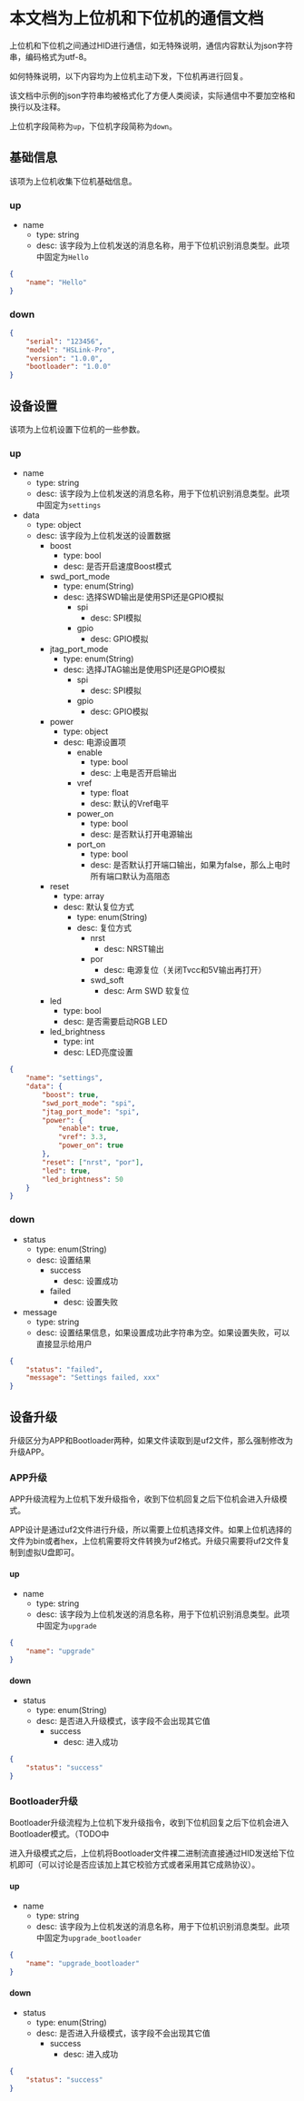 # 本文档为上位机和下位机的通信文档

上位机和下位机之间通过HID进行通信，如无特殊说明，通信内容默认为json字符串，编码格式为utf-8。

如何特殊说明，以下内容均为上位机主动下发，下位机再进行回复。

该文档中示例的json字符串均被格式化了方便人类阅读，实际通信中不要加空格和换行以及注释。

上位机字段简称为`up`，下位机字段简称为`down`。

## 基础信息

该项为上位机收集下位机基础信息。

### up

- name
  - type: string
  - desc: 该字段为上位机发送的消息名称，用于下位机识别消息类型。此项中固定为`Hello`

```json
{
    "name": "Hello"
}
```

### down

```json
{
    "serial": "123456",
    "model": "HSLink-Pro", 
    "version": "1.0.0",
    "bootloader": "1.0.0" 
}
```

## 设备设置

该项为上位机设置下位机的一些参数。

### up

- name
  - type: string
  - desc: 该字段为上位机发送的消息名称，用于下位机识别消息类型。此项中固定为`settings`
- data
  - type: object
  - desc: 该字段为上位机发送的设置数据
    - boost
      - type: bool
      - desc: 是否开启速度Boost模式
    - swd_port_mode
      - type: enum(String)
      - desc: 选择SWD输出是使用SPI还是GPIO模拟
        - spi
          - desc: SPI模拟
        - gpio
          - desc: GPIO模拟
    - jtag_port_mode
      - type: enum(String)
      - desc: 选择JTAG输出是使用SPI还是GPIO模拟
        - spi
          - desc: SPI模拟
        - gpio
          - desc: GPIO模拟
    - power
      - type: object
      - desc: 电源设置项
        - enable
          - type: bool
          - desc: 上电是否开启输出
        - vref
          - type: float
          - desc: 默认的Vref电平
        - power_on
          - type: bool
          - desc: 是否默认打开电源输出
        - port_on
          - type: bool
          - desc: 是否默认打开端口输出，如果为false，那么上电时所有端口默认为高阻态
    - reset
      - type: array
      - desc: 默认复位方式
        - type: enum(String)
        - desc: 复位方式
          - nrst
            - desc: NRST输出
          - por
            - desc: 电源复位（关闭Tvcc和5V输出再打开）
          - swd_soft
            - desc: Arm SWD 软复位
    - led
      - type: bool
      - desc: 是否需要启动RGB LED
    - led_brightness
      - type: int
      - desc: LED亮度设置

```json
{
    "name": "settings",
    "data": {
        "boost": true,
        "swd_port_mode": "spi",
        "jtag_port_mode": "spi",
        "power": {
            "enable": true,
            "vref": 3.3,
            "power_on": true
        },
        "reset": ["nrst", "por"],
        "led": true,
        "led_brightness": 50 
    }
}
```

### down

- status
  - type: enum(String)
  - desc: 设置结果
    - success
      - desc: 设置成功
    - failed
      - desc: 设置失败
- message
  - type: string
  - desc: 设置结果信息，如果设置成功此字符串为空。如果设置失败，可以直接显示给用户

```json
{
    "status": "failed",
    "message": "Settings failed, xxx"
}
```

## 设备升级

升级区分为APP和Bootloader两种，如果文件读取到是uf2文件，那么强制修改为升级APP。

### APP升级

APP升级流程为上位机下发升级指令，收到下位机回复之后下位机会进入升级模式。

APP设计是通过uf2文件进行升级，所以需要上位机选择文件。如果上位机选择的文件为bin或者hex，上位机需要将文件转换为uf2格式。升级只需要将uf2文件复制到虚拟U盘即可。

#### up

- name
  - type: string
  - desc: 该字段为上位机发送的消息名称，用于下位机识别消息类型。此项中固定为`upgrade`

```json
{
    "name": "upgrade"
}
```

#### down

- status
  - type: enum(String)
  - desc: 是否进入升级模式，该字段不会出现其它值
    - success
      - desc: 进入成功

```json
{
    "status": "success"
}
```

### Bootloader升级

Bootloader升级流程为上位机下发升级指令，收到下位机回复之后下位机会进入Bootloader模式。（TODO中

进入升级模式之后，上位机将Bootloader文件裸二进制流直接通过HID发送给下位机即可（可以讨论是否应该加上其它校验方式或者采用其它成熟协议）。

#### up

- name
  - type: string
  - desc: 该字段为上位机发送的消息名称，用于下位机识别消息类型。此项中固定为`upgrade_bootloader`

```json
{
    "name": "upgrade_bootloader"
}
```

#### down

- status
  - type: enum(String)
  - desc: 是否进入升级模式，该字段不会出现其它值
    - success
      - desc: 进入成功

```json
{
    "status": "success"
}
```
